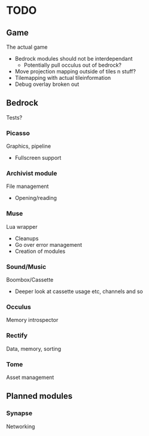 TODO
===
## Game
The actual game
* Bedrock modules should not be interdependant
  * Potentially pull occulus out of bedrock?
* Move projection mapping outside of tiles n stuff?
* Tilemapping with actual tileinformation
* Debug overlay broken out

## Bedrock
Tests?

### Picasso
Graphics, pipeline
* Fullscreen support

### Archivist module
File management
* Opening/reading

### Muse
Lua wrapper
* Cleanups
* Go over error management
* Creation of modules

### Sound/Music
Boombox/Cassette
* Deeper look at cassette usage etc, channels and so

### Occulus
Memory introspector

### Rectify
Data, memory, sorting

### Tome
Asset management

## Planned modules

### Synapse
Networking
